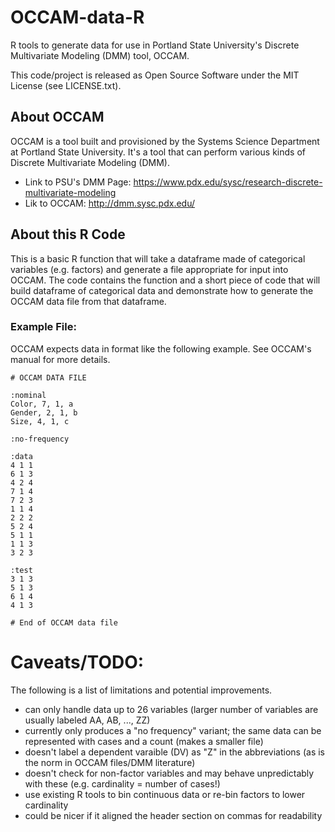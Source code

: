 # OCCAM-data-R
R tools to generate data for use in Portland State University's Discrete Multivariate Modeling (DMM) tool, OCCAM.

This code/project is released as Open Source Software under the MIT License (see LICENSE.txt).

## About OCCAM

OCCAM is a tool built and provisioned by the Systems Science Department at Portland State University.  It's a tool that can perform various kinds of Discrete Multivariate Modeling (DMM).

* Link to PSU's DMM Page: https://www.pdx.edu/sysc/research-discrete-multivariate-modeling
* Lik to OCCAM: http://dmm.sysc.pdx.edu/

## About this R Code

This is a basic R function that will take a dataframe made of categorical variables (e.g. factors) and generate a file appropriate for input into OCCAM.  The code contains the function and a short piece of code that will build dataframe of categorical data and demonstrate how to generate the OCCAM data file from that dataframe.

### Example File:

OCCAM expects data in format like the following example.  See OCCAM's manual for more details.

    # OCCAM DATA FILE
    
    :nominal
    Color, 7, 1, a
    Gender, 2, 1, b
    Size, 4, 1, c
    
    :no-frequency
    
    :data
    4 1 1
    6 1 3
    4 2 4
    7 1 4
    7 2 3
    1 1 4
    2 2 2
    5 2 4
    5 1 1
    1 1 3
    3 2 3
    
    :test
    3 1 3
    5 1 3
    6 1 4
    4 1 3
    
    # End of OCCAM data file

# Caveats/TODO:

The following is a list of limitations and potential improvements.

* can only handle data up to 26 variables (larger number of variables are usually labeled AA, AB, ..., ZZ)
* currently only produces a "no frequency" variant; the same data can be represented with cases and a count (makes a smaller file)
* doesn't label a dependent varaible (DV) as "Z" in the abbreviations (as is the norm in OCCAM files/DMM literature)
* doesn't check for non-factor variables and may behave unpredictably with these (e.g. cardinality = number of cases!)
* use existing R tools to bin continuous data or re-bin factors to lower cardinality
* could be nicer if it aligned the header section on commas for readability

